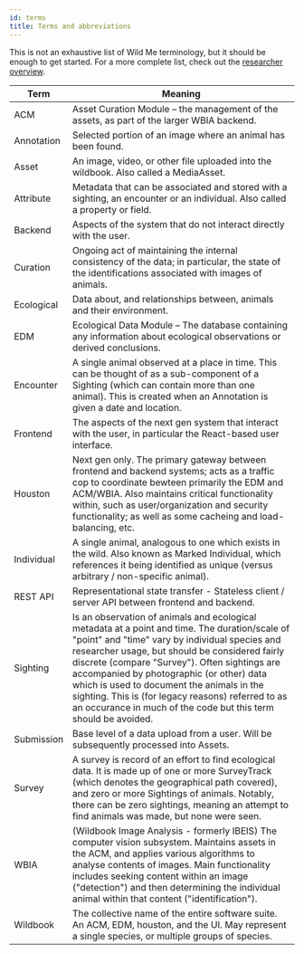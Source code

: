 ```yaml
---
id: terms
title: Terms and abbreviations
---
```


This is not an exhaustive list of Wild Me terminology, but it should be enough to get started. For a more complete list, check out the [researcher overview](/docs/researchers/overview).

| Term       | Meaning                                                                                                                                                                                                                                                                                                                                                                                                                                                               |
|------------|-----------------------------------------------------------------------------------------------------------------------------------------------------------------------------------------------------------------------------------------------------------------------------------------------------------------------------------------------------------------------------------------------------------------------------------------------------------------------|
| ACM        | Asset Curation Module – the management of the assets, as part of the larger WBIA backend.                                                                                                                                                                                                                                                                                                                                                                             |
| Annotation | Selected portion of an image where an animal has been found.                                                                                                                                                                                                                                                                                                                                                                                                          |
| Asset      | An image, video, or other file uploaded into the wildbook. Also called a MediaAsset.                                                                                                                                                                                                                                                                                                                                                                                  |
| Attribute  | Metadata that can be associated and stored with a sighting, an encounter or an individual. Also called a property or field.                                                                                                                                                                                                                                                                                                                                           |
| Backend    | Aspects of the system that do not interact directly with the user.                                                                                                                                                                                                                                                                                                                                                                                                    |
| Curation   | Ongoing act of maintaining the internal consistency of the data; in particular, the state of the identifications associated with images of animals.                                                                                                                                                                                                                                                                                                                   |
| Ecological | Data about, and relationships between, animals and their environment.                                                                                                                                                                                                                                                                                                                                                                                                 |
| EDM        | Ecological Data Module – The database containing any information about ecological observations or derived conclusions.                                                                                                                                                                                                                                                                                                                                                |
| Encounter  | A single animal observed at a place in time. This can be thought of as a sub-component of a Sighting (which can contain more than one animal). This is created when an Annotation is given a date and location.                                                                                                                                                                                                                                                       |
| Frontend   | The aspects of the next gen system that interact with the user, in particular the React-based user interface.                                                                                                                                                                                                                                                                                                                                                         |
| Houston    | Next gen only. The primary gateway between frontend and backend systems; acts as a traffic cop to coordinate bewteen primarily the EDM and ACM/WBIA. Also maintains critical functionality within, such as user/organization and security functionality; as well as some cacheing and load-balancing, etc.                                                                                                                                                            |
| Individual | A single animal, analogous to one which exists in the wild. Also known as Marked Individual, which references it being identified as unique (versus arbitrary / non-specific animal).                                                                                                                                                                                                                                                                                 |
| REST API   | Representational state transfer - Stateless client / server API between frontend and backend.                                                                                                                                                                                                                                                                                                                                                                         |
| Sighting   | Is an observation of animals and ecological metadata at a point and time. The duration/scale of "point" and "time" vary by individual species and researcher usage, but should be considered fairly discrete (compare "Survey"). Often sightings are accompanied by photographic (or other) data which is used to document the animals in the sighting. This is (for legacy reasons) referred to as an occurance in much of the code but this term should be avoided. |
| Submission | Base level of a data upload from a user. Will be subsequently processed into Assets.                                                                                                                                                                                                                                                                                                                                                                                  |
| Survey     | A survey is record of an effort to find ecological data. It is made up of one or more SurveyTrack (which denotes the geographical path covered), and zero or more Sightings of animals. Notably, there can be zero sightings, meaning an attempt to find animals was made, but none were seen.                                                                                                                                                                        |
| WBIA       | (Wildbook Image Analysis - formerly IBEIS) The computer vision subsystem. Maintains assets in the ACM, and applies various algorithms to analyse contents of images. Main functionality includes seeking content within an image ("detection") and then determining the individual animal within that content ("identification").                                                                                                                                     |
| Wildbook   | The collective name of the entire software suite. An ACM, EDM, houston, and the UI. May represent a single species, or multiple groups of species.                                                                                                                                                                                                                                                                                                                    |